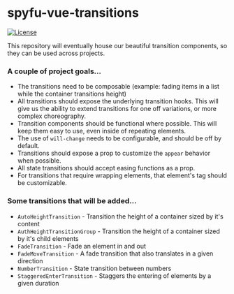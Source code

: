 # spyfu-vue-transitions

[![License](https://img.shields.io/badge/license-MIT-blue.svg)](https://github.com/spyfu/spyfu-vue-transitions/blob/master/LICENSE)

This repository will eventually house our beautiful transition components, so they can be used across projects.

### A couple of project goals...

- The transitions need to be composable (example: fading items in a list while the container transitions height)
- All transitions should expose the underlying transition hooks. This will give us the ability to extend transitions for one off variations, or more complex choreography.
- Transition components should be functional where possible. This will keep them easy to use, even inside of repeating elements. 
- The use of `will-change` needs to be configurable, and should be off by default.
- Transitions should expose a prop to customize the `appear` behavior when possible.
- All state transitions should accept easing functions as a prop.
- For transitions that require wrapping elements, that element's tag should be customizable.

### Some transitions that will be added...

- `AutoHeightTransition` - Transition the height of a container sized by it's content
- `AuthHeightTransitionGroup` - Transition the height of a container sized by it's child elements
- `FadeTransition` - Fade an element in and out
- `FadeMoveTransition` - A fade transition that also translates in a given direction
- `NumberTransition` - State transition between numbers
- `StaggeredEnterTransition` - Staggers the entering of elements by a given duration
